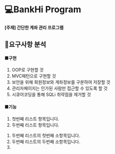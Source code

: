# 💻BankHi Program
#### [주제] 간단한 계좌 관리 프로그램
## 📌요구사항 분석
#### ■구현
1. OOP로 구현할 것
2. MVC패턴으로 구현할 것
3. 보안을 위해 회원정보와 계좌정보를 구분하여 저장할 것
4. 관리자페이지는 인가된 사람만 접근할 수 있도록 할 것
5. 시큐어코딩을 통해 SQLi 취약점을 제거할 것
#### ■기능
1. 첫번째 리스트 항목입니다.
2. 두번째 리스트 항목입니다.
 1) 두번째 리스트의 첫번째 소항목입니다.
 2) 두번째 리스트의 두번째 소항목입니다.
 3) 
